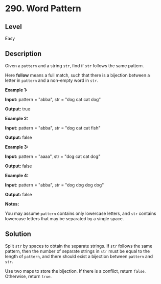 # 290. Word Pattern
## Level
Easy

## Description
Given a `pattern` and a string `str`, find if `str` follows the same pattern.

Here **follow** means a full match, such that there is a bijection between a letter in `pattern` and a non-empty word in `str`.

**Example 1:**

**Input:** pattern = "abba", str = "dog cat cat dog"

**Output:** true

**Example 2:**

**Input:** pattern = "abba", str = "dog cat cat fish"

**Output:** false

**Example 3:**

**Input:** pattern = "aaaa", str = "dog cat cat dog"

**Output:** false

**Example 4:**

**Input:** pattern = "abba", str = "dog dog dog dog"

**Output:** false

**Notes:**

You may assume `pattern` contains only lowercase letters, and `str` contains lowercase letters that may be separated by a single space.

## Solution
Split `str` by spaces to obtain the separate strings. If `str` follows the same pattern, then the number of separate strings in `str` must be equal to the length of `pattern`, and there should exist a bijection between `pattern` and `str`.

Use two maps to store the bijection. If there is a conflict, return `false`. Otherwise, return `true`.
